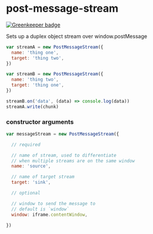 # post-message-stream

[![Greenkeeper badge](https://badges.greenkeeper.io/kumavis/post-message-stream.svg)](https://greenkeeper.io/)

Sets up a duplex object stream over window.postMessage

```js
var streamA = new PostMessageStream({
  name: 'thing one',
  target: 'thing two',
})

var streamB = new PostMessageStream({
  name: 'thing two',
  target: 'thing one',
})

streamB.on('data', (data) => console.log(data))
streamA.write(chunk)
```

### constructor arguments

```js
var messageStream = new PostMessageStream({

  // required

  // name of stream, used to differentiate
  // when multiple streams are on the same window 
  name: 'source',

  // name of target stream 
  target: 'sink',

  // optional

  // window to send the message to
  // default is `window`
  window: iframe.contentWindow,
  
})
```
